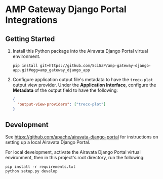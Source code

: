 # AMP Gateway Django Portal Integrations

## Getting Started

1. Install this Python package into the Airavata Django Portal virtual
   environment.

   ```
   pip install git+https://github.com/SciGaP/amp-gateway-django-app.git#egg=amp_gateway_django_app
   ```

2. Configure application output file's metadata to have the `trecx-plot` output
   view provider. Under the **Application Interface**, configure the
   **Metadata** of the output field to have the following:
   ```json
   {
     "output-view-providers": ["trecx-plot"]
   }
   ```

## Development

See https://github.com/apache/airavata-django-portal for instructions on setting
up a local Airavata Django Portal.

For local development, activate the Airavata Django Portal virtual environment,
then in this project's root directory, run the following:

```
pip install -r requirements.txt
python setup.py develop
```
